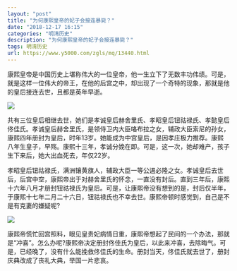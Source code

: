 ```yaml
---
layout: "post"
title: "为何康熙皇帝的妃子会接连暴毙？"
date: "2018-12-17 16:15"
categories: "明清历史"
description: "为何康熙皇帝的妃子会接连暴毙？"
tags: 明清历史
url: https://www.y5000.com/zgls/mq/13440.html
---
```






康熙皇帝是中国历史上堪称伟大的一位皇帝，他一生立下了无数丰功伟绩。可是，就是这样一位伟大的帝王，在他的后宫之中，却出现了一个奇特的现象，那就是他的皇后接连去世，且都是英年早逝。

![](https://img.y5000.com/uploads/allimg/170214/8-1F21414292H00.jpg)

共有三位皇后相继去世，她们是孝诚皇后赫舍里氏、孝昭皇后钮祜禄氏、孝懿皇后佟佳氏。孝诚皇后赫舍里氏，是领侍卫内大臣咯布拉之女，辅政大臣索尼的孙女，康熙四年册封为皇后，时年13岁。她能成为中宫皇后，是因孝庄极力推荐。康熙八年生皇子，早殇。康熙十三年，孝诚分娩在即。可是，这一次，她却难产，孩子生下来后，她大出血死去，年仅22岁。

孝昭皇后钮祜禄氏，满洲镶黄旗人，辅政大臣一等公遏必隆之女。孝诚皇后去世后，后宫中空，康熙帝出于对赫舍里氏的怀念，一直没有封后。直到三年后，康熙十六年八月才册封钮祜禄氏为皇后。可是，让康熙帝没有想到的是，封后仅半年，于康熙十七年二月二十六日，钮祜禄氏也不幸去世。康熙帝顿时感觉到，自己是不是有克妻的嫌疑呢?

![](https://img.y5000.com/uploads/allimg/170214/8-1F21414293BO.jpg)

康熙帝慌忙回宫照料，眼见皇贵妃病情日重，康熙帝想起了民间的一个办法，那就是“冲喜”。怎么办呢?康熙帝决定册封佟佳氏为皇后，以此来冲喜，去除晦气。可是，已经晚了，没有什么能挽救佟佳氏的生命。册封当天，佟佳氏就去世了，册封庆典改成了丧礼大典，举国一片悲哀。
